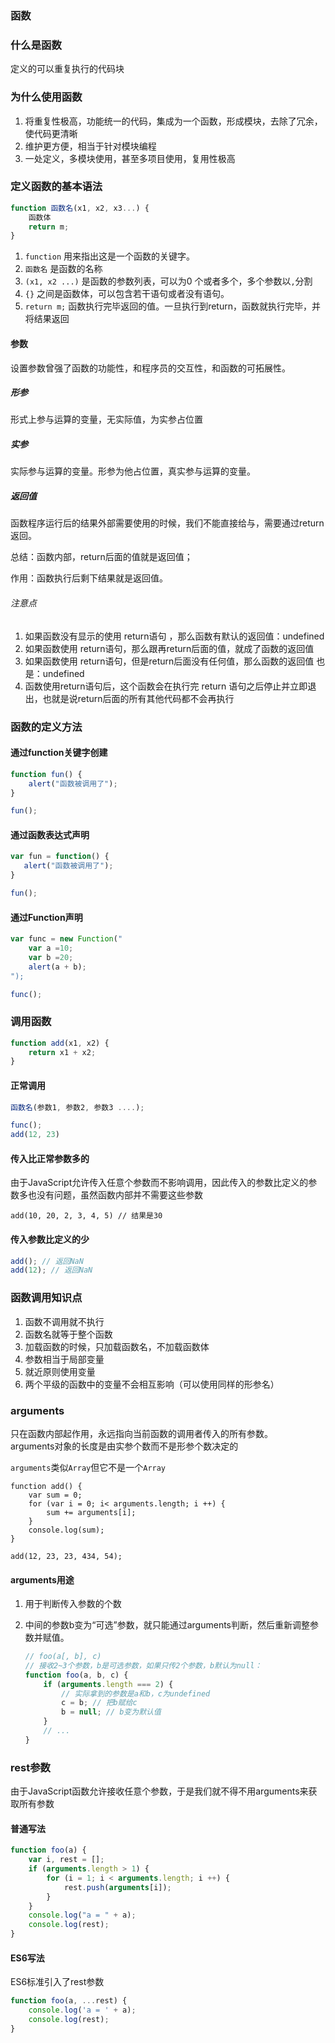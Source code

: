 ### 函数

### 什么是函数

定义的可以重复执行的代码块

### 为什么使用函数

1. 将重复性极高，功能统一的代码，集成为一个函数，形成模块，去除了冗余，使代码更清晰
2. 维护更方便，相当于针对模块编程
3. 一处定义，多模块使用，甚至多项目使用，复用性极高

### 定义函数的基本语法

```js
function 函数名(x1, x2, x3...) {
    函数体
    return m;
}
```

1. `function` 用来指出这是一个函数的关键字。
2. `函数名` 是函数的名称
3. `(x1, x2 ...)` 是函数的参数列表，可以为0 个或者多个，多个参数以`,`分割
4. `{}` 之间是函数体，可以包含若干语句或者没有语句。
5. `return m;` 函数执行完毕返回的值。一旦执行到return，函数就执行完毕，并将结果返回

#### 参数
设置参数曾强了函数的功能性，和程序员的交互性，和函数的可拓展性。

##### 形参
形式上参与运算的变量，无实际值，为实参占位置

##### 实参
实际参与运算的变量。形参为他占位置，真实参与运算的变量。

##### 返回值
函数程序运行后的结果外部需要使用的时候，我们不能直接给与，需要通过return返回。

总结：函数内部，return后面的值就是返回值；

作用：函数执行后剩下结果就是返回值。

###### 注意点
1. 如果函数没有显示的使用 return语句 ，那么函数有默认的返回值：undefined
2. 如果函数使用 return语句，那么跟再return后面的值，就成了函数的返回值
3. 如果函数使用 return语句，但是return后面没有任何值，那么函数的返回值	也是：undefined
4. 函数使用return语句后，这个函数会在执行完 return 语句之后停止并立即退	出，也就是说return后面的所有其他代码都不会再执行

### 函数的定义方法
#### 通过function关键字创建

```js
function fun() {
    alert("函数被调用了");
}

fun();
```

#### 通过函数表达式声明

```js
var fun = function() {
   alert("函数被调用了"); 
}

fun();
```

#### 通过Function声明

```js
var func = new Function("
    var a =10;
    var b =20;
    alert(a + b);
");

func();
```

### 调用函数

```js
function add(x1, x2) {
    return x1 + x2;
}
```

#### 正常调用

```js
函数名(参数1, 参数2, 参数3 ....);

func();
add(12, 23)
```

#### 传入比正常参数多的
由于JavaScript允许传入任意个参数而不影响调用，因此传入的参数比定义的参数多也没有问题，虽然函数内部并不需要这些参数  

```
add(10, 20, 2, 3, 4, 5) // 结果是30
```

#### 传入参数比定义的少

```js
add(); // 返回NaN
add(12); // 返回NaN
```

### 函数调用知识点
1. 函数不调用就不执行
2. 函数名就等于整个函数
3. 加载函数的时候，只加载函数名，不加载函数体
4. 参数相当于局部变量
5. 就近原则使用变量
6. 两个平级的函数中的变量不会相互影响（可以使用同样的形参名）

### arguments
只在函数内部起作用，永远指向当前函数的调用者传入的所有参数。   
arguments对象的长度是由实参个数而不是形参个数决定的  
`arguments`类似`Array`但它不是一个`Array`  

```
function add() {
    var sum = 0;
    for (var i = 0; i< arguments.length; i ++) {
        sum += arguments[i];
    }
    console.log(sum);
}

add(12, 23, 23, 434, 54);
```

#### arguments用途
1. 用于判断传入参数的个数
2. 中间的参数b变为“可选”参数，就只能通过arguments判断，然后重新调整参数并赋值。

    ```js
    // foo(a[, b], c)
    // 接收2~3个参数，b是可选参数，如果只传2个参数，b默认为null：
    function foo(a, b, c) {
        if (arguments.length === 2) {
            // 实际拿到的参数是a和b，c为undefined
            c = b; // 把b赋给c
            b = null; // b变为默认值
        }
        // ...
    }
    ```
    
### rest参数
由于JavaScript函数允许接收任意个参数，于是我们就不得不用arguments来获取所有参数
#### 普通写法

```js
function foo(a) {
    var i, rest = [];
    if (arguments.length > 1) {
        for (i = 1; i < arguments.length; i ++) {
            rest.push(arguments[i]);
        }
    }
    console.log("a = " + a);
    console.log(rest);
}
```

#### ES6写法
ES6标准引入了rest参数

```js
function foo(a, ...rest) {
    console.log('a = ' + a);
    console.log(rest);
}
```